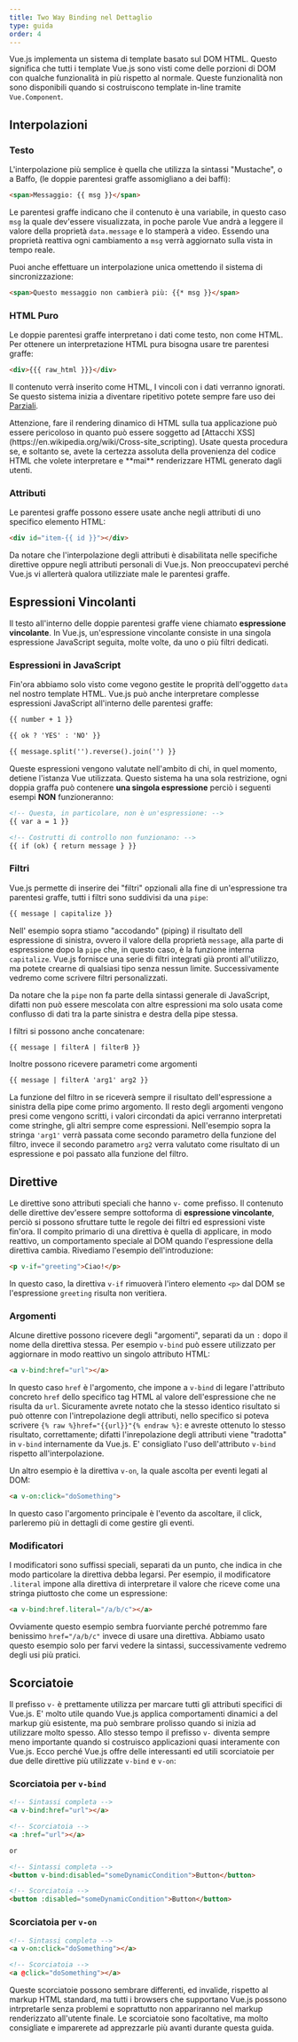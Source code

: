 ```yaml
---
title: Two Way Binding nel Dettaglio
type: guida
order: 4
---
```


Vue.js implementa un sistema di template basato sul DOM HTML. Questo significa che tutti i template Vue.js sono visti come delle porzioni di DOM con qualche funzionalità in più rispetto al normale. Queste funzionalità non sono disponibili quando si costruiscono template in-line tramite `Vue.Component`.

## Interpolazioni

### Testo

L'interpolazione più semplice è quella che utilizza la sintassi "Mustache", o a Baffo, (le doppie parentesi graffe assomigliano a dei baffi):

``` html
<span>Messaggio: {{ msg }}</span>
```

Le parentesi graffe indicano che il contenuto è una variabile, in questo caso `msg` la quale dev'essere visualizzata, in poche parole Vue andrà a leggere il valore della proprietà `data.message` e lo stamperà a video. Essendo una proprietà reattiva ogni cambiamento a `msg` verrà aggiornato sulla vista in tempo reale.

Puoi anche effettuare un interpolazione unica omettendo il sistema di sincronizzazione:

``` html
<span>Questo messaggio non cambierà più: {{* msg }}</span>
```

### HTML Puro

Le doppie parentesi graffe interpretano i dati come testo, non come HTML. Per ottenere un interpretazione HTML pura bisogna usare tre parentesi graffe:

``` html
<div>{{{ raw_html }}}</div>
```

Il contenuto verrà inserito come HTML, I vincoli con i dati verranno ignorati. Se questo sistema inizia a diventare ripetitivo potete sempre fare uso dei [Parziali](/api/#partial).

<p class="tip">Attenzione, fare il rendering dinamico di HTML sulla tua applicazione può essere pericoloso in quanto può essere soggetto ad [Attacchi XSS](https://en.wikipedia.org/wiki/Cross-site_scripting). Usate questa procedura se, e soltanto se, avete la certezza assoluta della provenienza del codice HTML che volete interpretare e **mai** renderizzare HTML generato dagli utenti.</p>

### Attributi

Le parentesi graffe possono essere usate anche negli attributi di uno specifico elemento HTML:

``` html
<div id="item-{{ id }}"></div>
```

Da notare che l'interpolazione degli attributi è disabilitata nelle specifiche direttive oppure negli attributi personali di Vue.js. Non preoccupatevi perché Vue.js vi allerterà qualora utilizziate male le parentesi graffe.

## Espressioni Vincolanti

Il testo all'interno delle doppie parentesi graffe viene chiamato **espressione vincolante**. In Vue.js, un'espressione vincolante consiste in una singola espressione JavaScript seguita, molte volte, da uno o più filtri dedicati.

### Espressioni in JavaScript

Fin'ora abbiamo solo visto come vegono gestite le proprità dell'oggetto `data` nel nostro template HTML. Vue.js può anche interpretare complesse espressioni JavaScript all'interno delle parentesi graffe:

``` html
{{ number + 1 }}

{{ ok ? 'YES' : 'NO' }}

{{ message.split('').reverse().join('') }}
```

Queste espressioni vengono valutate nell'ambito di chi, in quel momento, detiene l'istanza Vue utilizzata. Questo sistema ha una sola restrizione, ogni doppia graffa può contenere **una singola espressione** perciò i seguenti esempi **NON** funzioneranno:

``` html
<!-- Questa, in particolare, non è un'espressione: -->
{{ var a = 1 }}

<!-- Costrutti di controllo non funzionano: -->
{{ if (ok) { return message } }}
```

### Filtri

Vue.js permette di inserire dei "filtri" opzionali alla fine di un'espressione tra parentesi graffe, tutti i filtri sono suddivisi da una `pipe`:

``` html
{{ message | capitalize }}
```

Nell' esempio sopra stiamo "accodando" (piping) il risultato dell espressione di sinistra, ovvero il valore della proprietà `message`, alla parte di espressione dopo la `pipe` che, in questo caso, è la funzione interna `capitalize`. Vue.js fornisce una serie di filtri integrati già pronti all'utilizzo, ma potete crearne di qualsiasi tipo senza nessun limite. Successivamente vedremo come scrivere filtri personalizzati.

Da notare che la `pipe` non fa parte della sintassi generale di JavaScript, difatti non può essere mescolata con altre espressioni ma solo usata come conflusso di dati tra la parte sinistra e destra della pipe stessa.

I filtri si possono anche concatenare:

``` html
{{ message | filterA | filterB }}
```

Inoltre possono ricevere parametri come argomenti

``` html
{{ message | filterA 'arg1' arg2 }}
```

La funzione del filtro in se riceverà sempre il risultato dell'espressione a sinistra della pipe come primo argomento. Il resto degli argomenti vengono presi come vengono scritti, i valori circondati da apici verranno interpretati come stringhe, gli altri sempre come espressioni. Nell'esempio sopra la stringa `'arg1'` verrà passata come secondo parametro della funzione del filtro, invece il secondo parametro `arg2` verra valutato come risultato di un espressione e poi passato alla funzione del filtro.

## Direttive

Le direttive sono attributi speciali che hanno `v-` come prefisso. Il contenuto delle direttive dev'essere sempre sottoforma di **espressione vincolante**, perciò si possono sfruttare tutte le regole dei filtri ed espressioni viste fin'ora. Il compito primario di una direttiva è quella di applicare, in modo reattivo, un comportamento speciale al DOM quando l'espressione della direttiva cambia.
Rivediamo l'esempio dell'introduzione:

``` html
<p v-if="greeting">Ciao!</p>
```

In questo caso, la direttiva `v-if` rimuoverà l'intero elemento `<p>` dal DOM se l'espressione `greeting` risulta non veritiera.

### Argomenti

Alcune direttive possono ricevere degli "argomenti", separati da un `:` dopo il nome della direttiva stessa. Per esempio `v-bind` può essere utilizzato per aggiornare in modo reattivo un singolo attributo HTML:

``` html
<a v-bind:href="url"></a>
```

In questo caso `href` è l'argomento, che impone a `v-bind` di legare l'attributo concreto `href` dello specifico tag HTML al valore dell'espressione che ne risulta da `url`. Sicuramente avrete notato che la stesso identico risultato si può ottenre con l'intrepolazione degli attributi, nello specifico si poteva scrivere `{% raw %}href="{{url}}"{% endraw %}`: e avreste ottenuto lo stesso risultato, correttamente; difatti l'inrepolazione degli attributi viene "tradotta" in `v-bind` internamente da Vue.js. E' consigliato l'uso dell'attributo `v-bind` rispetto all'interpolazione.

Un altro esempio è la direttiva `v-on`, la quale ascolta per eventi legati al DOM:

``` html
<a v-on:click="doSomething">
```

In questo caso l'argomento principale è l'evento da ascoltare, il click, parleremo più in dettagli di come gestire gli eventi.

### Modificatori

I modificatori sono suffissi speciali, separati da un punto, che indica in che modo particolare la direttiva debba legarsi. Per esempio, il modificatore `.literal` impone alla direttiva di interpretare il valore che riceve come una stringa piuttosto che come un espressione:

``` html
<a v-bind:href.literal="/a/b/c"></a>
```

Ovviamente questo esempio sembra fuorviante perché potremmo fare benissimo `href="/a/b/c"` invece di usare una direttiva. Abbiamo usato questo esempio solo per farvi vedere la sintassi, successivamente vedremo degli usi più pratici.

## Scorciatoie

Il prefisso `v-` è prettamente utilizza per marcare tutti gli attributi specifici di Vue.js. E' molto utile quando Vue.js applica comportamenti dinamici a del markup giù esistente, ma può sembrare prolisso quando si inizia ad utilizzare molto spesso. Allo stesso tempo il prefisso `v-` diventa sempre meno importante quando si costruisco applicazioni quasi interamente con Vue.js. Ecco perché Vue.js offre delle interessanti ed utili scorciatoie per due delle direttive più utilizzate `v-bind` e `v-on`:

### Scorciatoia per `v-bind`

``` html
<!-- Sintassi completa -->
<a v-bind:href="url"></a>

<!-- Scorciatoia -->
<a :href="url"></a>

or

<!-- Sintassi completa -->
<button v-bind:disabled="someDynamicCondition">Button</button>

<!-- Scorciatoia -->
<button :disabled="someDynamicCondition">Button</button>
```


### Scorciatoia per `v-on`

``` html
<!-- Sintassi completa -->
<a v-on:click="doSomething"></a>

<!-- Scorciatoia -->
<a @click="doSomething"></a>
```

Queste scorciatoie possono sembrare differenti, ed invalide, rispetto al markup HTML standard, ma tutti i browsers che supportano Vue.js possono intrpretarle senza problemi e soprattutto non appariranno nel markup renderizzato all'utente finale. Le scorciatoie sono facoltative, ma molto consigliate e imparerete ad apprezzarle più avanti durante questa guida.
